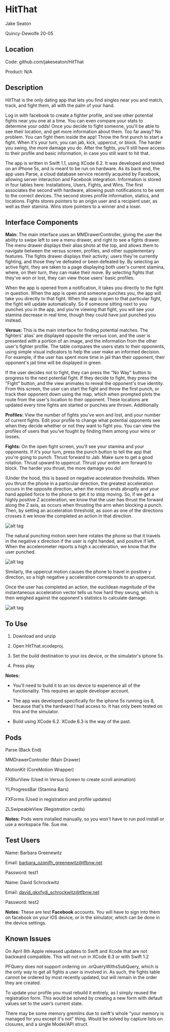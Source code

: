 HitThat
=======

Jake Seaton

Quincy-Dewolfe 20-05

Location
---
Code: github.com/jakeseaton/HitThat

Product: N/A



Description
---
HitThat is the only dating app that lets you find singles near you and match, track, and fight them, all with the palm of your hand.

Log in with facebook to create a fighter profile, and see other potential fights near you one at a time. You can even compare your stats to determine your odds! Once you decide to fight someone, you'll be able to see their location, and get more information about them. Too far away? No problem. You can fight them inside the app! Throw the first punch to start a fight. When it's your turn, you can jab, kick, uppercut, or block. The harder you swing, the more damage you do. 
    After the fights, you'll still have access to their profile and basic information, in case you still want to hit that.

The app is written in Swift 1.1, using XCode 6.2. It was developed and tested on an iPhone 5s, and is meant to be run on hardware. As its back end, the app uses Parse, a cloud database service recently acquired by Facebook, allowing server interaction and Facebook integration. Information is stored in four tables here: Installations, Users, Fights, and Wins. The first associates the second with hardware, allowing push notifications to be sent to the correct devices. The second stores profile information, statics, and locations. Fights stores pointers to an origin user and a recipient user, as well as their stamina. Wins store pointers to a winner and a loser.

Interface Components
---

**Main:**
The main interface uses an MMDrawerController, giving the user the ability to swipe left to see a menu drawer, and right to see a fights drawer. The menu drawer displays their alias photo at the top, and allows them to navigate between the versus screen, profiles, and other supplementary features. The fights drawer displays their activity; users they're currently fighting, and those they've defeated or been defeated by. By selecting an active fight, they are taken to a page displaying both user's current stamina, where, on their turn, they can make their move. By selecting fights that they've won or lost, they can view those users' basic profiles.

When the app is opened from a notification, it takes you directly to the fight in question. When the app is open and someone punches you, the app will take you directly to that fight. When the app is open to that particular fight, the fight will update automatically. So if someone sitting next to you punches you in the app, and you're viewing that fight, you will see your stamina decrease in real time, though they could have just punched you instead.

**Versus:**
This is the main interface for finding potential matches. The fighters' alias' are displayed opposite the versus icon, and the user is presented with a portion of an image, and the information from the other user's fighter profile. The table compares the users stats to their opponents, using simple visual indicators to help the user make an informed decision. For example, if the user has spent more time in jail than their opponent, their opponent's jail time will be displayed in green.

If the user decides not to fight, they can press the "No Way" button to progress to the next potential fight. If they decide to fight, they press the "Fight" button, and the view animates to reveal the opponent's true identity. From this screen, the user can start the fight and throw the first punch, or track their opponent down using the map, which when prompted plots the route from the user's location to their opponent. These locations are updated every time fights are started or punches are thrown. Additionally

**Profiles:**
View the number of fights you've won and lost, and your number of current fights. Edit your profile to change what potential opponents see when they decide whether or not they want to fight you. You can view the profiles of users that you've fought by finding them among your wins or losses.

**Fights:**
On the open fight screen, you'll see your stamina and your opponents. If it's your turn, press the punch button to tell the app that you're going to punch. Thrust forward to Jab. Make sure to get a good rotation. Thrust upward to uppercut. Thrust your entire arm forward to block. The harder you thrust, the more damage you do!


(Under the hood, this is based on negative acceleration thresholds. When you thrust the phone in a particular direction, the greatest acceleration occurs in the opposite direction, when the motion ends abruptly and your hand applied force to the phone to get it to stop moving. So, if we get a highly positive Z acceleration, we know that the user has thrust the forward along the Z axis, as occurs when thrusting the arm when blocking a punch. Then, by setting an acceleration threshold, as soon as one of the directions crosses it we know the completed an action in that direction. 


![alt tag](https://developer.apple.com/library/prerelease/ios/documentation/UIKit/Reference/UIAcceleration_Class/Art/device_axes.jpg)

The natural punching motion seen here rotates the phone so that it travels in the negative x direction if the user is right handed, and positive if left. When the accelerometer reports a high x acceleration, we know that the user punched. 


![alt tag](http://heavyfists.com/wp-content/uploads/boxing-combinations.jpg) 


Similarly, the uppercut motion causes the phone to travel in positive y direction, so a high negative y acceleration corresponds to an uppercut.

Once the user has completed an action, the euclidean magnitude of the instantaneous acceleration vector tells us how hard they swung, which is then weighed against the opponent's statistcs to calculate damage.

![alt tag](http://games.yasinka.com/resimorj/boxing-bonanza.jpg)

To Use
---
1) Download and unzip

2) Open HitThat.xcodeproj.

3) Set the build destination to your ios device, or the simulator's iphone 5s.

4) Press play

**Notes:**
- You'll need to build it to an ios device to experience all of the functionality. This requires an apple developer account.

- The app was developed specifically for the iphone 5s running ios 8, because that's the hardward I had access to. It has only been tested on this and the simulator.

- Build using XCode 6.2. XCode 6.3 is the way of the past.



Pods
---
Parse (Back End)

MMDrawerController (Main Drawer)

MotionKit (CoreMotion Wrapper)

FXBlurView (Used in Versus Screen to create scroll animation)

YLProgressBar (Stamina Bars)

FXForms (Used in registration and profile updates)

ZLSwipeableView (Registration cards)

**Notes:** Pods were installed manually, so you won't have to run pod install or use a workspace file. Sue me.


Test Users
---
Name: Barbara Greenewitz

Email: barbara_ozqnifh_greenewitz@tfbnw.net

Password: test1


Name: David Schrockwitz

Email: david_gkxfydi_schrockwitz@tfbnw.net

Password: test2

**Notes:** These are test **Facebook** accounts. You will have to sign into them on facebook on your iOS device, or in the simulator, which can be done in the device settings.


Known Issues
--- 
On April 8th Apple released updates to Swift and Xcode that are not backward compatible. This will not run in XCode 6.3 or with Swift 1.2

PFQuery does not support ordering on .orQueryWithsSubQuery, which is the only way to get all fights a user is involved in. As such, the fights table cannot be ordered by most recently updated, but will remain in the order they are created.

To update your profile you must rebuild it entirely, as I simply reused the registration form. This would be solved by creating a new form with default values set to the user’s current state.

There may be some memory gremlins due to swift's whole "your memory is managed for you except it's not" thing. Would be solved by capture lists on closures, and a single Model/API struct.




